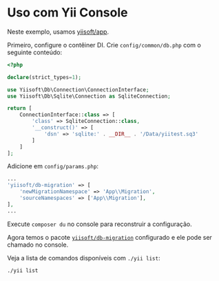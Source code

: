 # Uso com Yii Console

Neste exemplo, usamos [yiisoft/app](https://github.com/yiisoft/app).

Primeiro, configure o contêiner DI. Crie `config/common/db.php` com o seguinte conteúdo:

```php
<?php

declare(strict_types=1);

use Yiisoft\Db\Connection\ConnectionInterface;
use Yiisoft\Db\Sqlite\Connection as SqliteConnection;

return [
    ConnectionInterface::class => [
        'class' => SqliteConnection::class,
        '__construct()' => [
            'dsn' => 'sqlite:' . __DIR__ . '/Data/yiitest.sq3'
        ]
    ]
];
```

Adicione em `config/params.php`:

```php
...
'yiisoft/db-migration' => [
    'newMigrationNamespace' => 'App\\Migration',
    'sourceNamespaces' => ['App\\Migration'],
],
...
```

Execute `composer du` no console para reconstruir a configuração.

Agora temos o pacote [`yiisoft/db-migration`](https://github.com/yiisoft/db-migration) configurado e ele pode ser chamado no console.

Veja a lista de comandos disponíveis com `./yii list`:

```shell
./yii list
```
